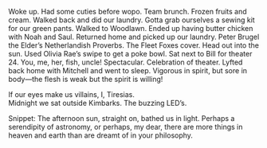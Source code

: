 Woke up. Had some cuties before wopo. Team brunch. Frozen fruits and cream. Walked back and did our laundry. Gotta grab ourselves a sewing kit for our green pants. Walked to Woodlawn. Ended up having butter chicken with Noah and Saul. Returned home and picked up our laundry. Peter Brugel the Elder’s Netherlandish Proverbs. The Fleet Foxes cover. Head out into the sun. Used Olivia Rae’s swipe to get a poke bowl. Sat next to Bill for theater 24\. You, me, her, fish, uncle\! Spectacular. Celebration of theater. Lyfted back home with Mitchell and went to sleep. Vigorous in spirit, but sore in body—the flesh is weak but the spirit is willing\!

If our eyes make us villains, I, Tiresias.   
Midnight we sat outside Kimbarks. The buzzing LED’s. 

Snippet: The afternoon sun, straight on, bathed us in light. Perhaps a serendipity of astronomy, or perhaps, my dear, there are more things in heaven and earth than are dreamt of in your philosophy.